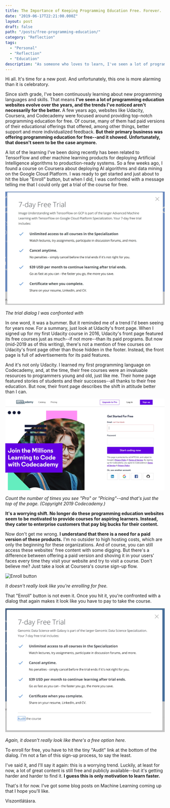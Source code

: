 ```yaml
---
title: The Importance of Keeping Programming Education Free. Forever.
date: "2019-06-17T22:21:00.000Z"
layout: post
draft: false
path: "/posts/free-programming-education/"
category: "Reflection"
tags:
  - "Personal"
  - "Reflection"
  - "Education"
description: "As someone who loves to learn, I've seen a lot of programming education websites evolve in the past few years--and not necessarily for the better. As many programming education platforms have introduced pay walls, they're not considering the consequences for students."
---
```


Hi all. It's time for a new post. And unfortunately, this one is more alarming than it is celebratory.

Since sixth grade, I've been continuously learning about new programming languages and skills. That means **I've seen a lot of programming education websites evolve over the years, and the trends I've noticed aren't necessarily for the better.** A few years ago, websites like Udacity, Coursera, and Codecademy were focused around providing top-notch programming education for free. Of course, many of them had paid versions of their educational offerings that offered, among other things, better support and more individualized feedback. **But their primary business was offering programming education for free--and it showed. Unfortunately, that doesn't seem to be the case anymore.**

A lot of the learning I've been doing recently has been related to TensorFlow and other machine learning products for deploying Artificial Intelligence algorithms to production-ready systems. So a few weeks ago, I found a course on Coursera about deploying AI algorithms and data mining on the Google Cloud Platform. I was ready to get started and just about to hit the blue "Enroll" button, but when I did, I was confronted with a message telling me that I could only get a trial of the course for free.

![Coursera trial message](./PaidTrialDialog.jpg)

*The trial dialog I was confronted with*

In one word, it was a bummer. But it reminded me of a trend I'd been seeing for years now. For a summary, just look at Udacity's front page. When I signed up for my first Udacity course in 2016, Udacity's front page featured its free courses just as much--if not more--than its paid programs. But now (mid-2019 as of this writing), there's not a mention of free courses on Udacity's front page other than those hidden in the footer. Instead, the front page is full of advertisements for its paid features.

And it's not only Udacity. I learned my first programming language on Codecademy, and, at the time, their free courses were an invaluable resources to programmers young and old, just like me. Their home page featured stories of students and their successes--all thanks to their free education. But now, their front page describes the shift in attitude better than I can.

![Codecademy's marketing](./CodecademyMarketing.jpg)

*Count the number of times you see "Pro" or "Pricing"--and that's just the top of the page. (Copyright 2019 Codecademy.)*

**It's a worrying shift. No longer do these programming education websites seem to be motivated to provide courses for aspiring learners. Instead, they cater to enterprise customers that pay big bucks for their content.**

Now don't get me wrong. **I understand that there is a need for a paid version of these products.** I'm no outsider to high hosting costs, which are only the beginning for these organizations. And of course, you can still access these websites' free content with some digging. But there's a difference between offering a paid version and shoving it in your users' faces every time they visit your website and try to visit a course. Don't believe me? Just take a look at Coursera's course sign-up flow.

![Enroll button](./CourseraSignUp.jpg)

*It doesn't really look like you're enrolling for free.*

That "Enroll" button is not even it. Once you hit it, you're confronted with a dialog that again makes it look like you have to pay to take the course.

![Free trial dialog](./FreeTrialDialog.jpg)

*Again, it doesn't really look like there's a free option here.*

To enroll for free, you have to hit the tiny "Audit" link at the bottom of the dialog. I'm not a fan of this sign-up process, to say the least.

I've said it, and I'll say it again: this is a worrying trend. Luckily, at least for now, a lot of great content is still free and publicly available--but it's getting harder and harder to find it. **I guess this is only motivation to learn faster.**

That's it for now. I've got some blog posts on Machine Learning coming up that I hope you'll like.

Viszontlátásra.
